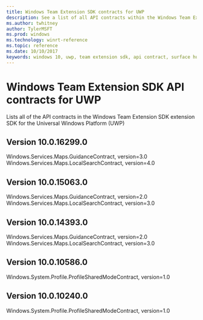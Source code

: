 ```yaml
---
title: Windows Team Extension SDK contracts for UWP
description: See a list of all API contracts within the Windows Team Extension SDK contracts for the Universal Windows Platform.
ms.author: twhitney
author: TylerMSFT
ms.prod: windows
ms.technology: winrt-reference
ms.topic: reference
ms.date: 10/10/2017
keywords: windows 10, uwp, team extension sdk, api contract, surface hub
---
```

# Windows Team Extension SDK API contracts for UWP

Lists all of the API contracts in the Windows Team Extension SDK extension SDK for the Universal Windows Platform (UWP)

## Version 10.0.16299.0

Windows.Services.Maps.GuidanceContract, version=3.0
Windows.Services.Maps.LocalSearchContract, version=4.0

## Version 10.0.15063.0

Windows.Services.Maps.GuidanceContract, version=2.0
Windows.Services.Maps.LocalSearchContract, version=3.0

## Version 10.0.14393.0

Windows.Services.Maps.GuidanceContract, version=2.0
Windows.Services.Maps.LocalSearchContract, version=3.0

## Version 10.0.10586.0

Windows.System.Profile.ProfileSharedModeContract, version=1.0

## Version 10.0.10240.0

Windows.System.Profile.ProfileSharedModeContract, version=1.0
